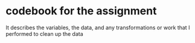 # codebook for the assignment
It describes the variables, the data, and any transformations or work that I performed to clean up the data
